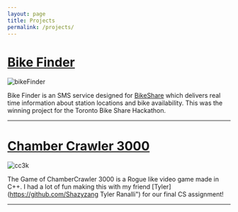 ```yaml
---
layout: page
title: Projects
permalink: /projects/
---
```


[Bike Finder][bikeFinder]
===
![bikeFinder](../../img/bikefinder.png)

 Bike Finder is an SMS service designed for [BikeShare](http://www.bikesharetoronto.com/ "Bike Share Toronto") which delivers real time information about station locations and bike availability. This was the winning project for the Toronto Bike Share Hackathon.

***

[Chamber Crawler 3000][cc3k]
===
![cc3k](../../img/cc3k.png)

The Game of ChamberCrawler 3000 is a Rogue like video game made in C++. I had a lot of fun making this with my friend [Tyler](https://github.com/Shazyzang Tyler Ranalli") for our final CS assignment!

[bikeFinder]: https://github.com/jdunlop/txtbike
[cc3k]: https://github.com/Shazyzang/cc3k

***